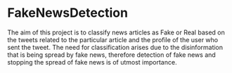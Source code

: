 # FakeNewsDetection
The aim of this project is to classify news articles as Fake or Real based on the tweets related to the particular article and the profile of the user who sent the tweet. The need for classification arises due to the disinformation that is being spread by fake news, therefore detection of fake news and stopping the spread of fake news is of utmost importance.

